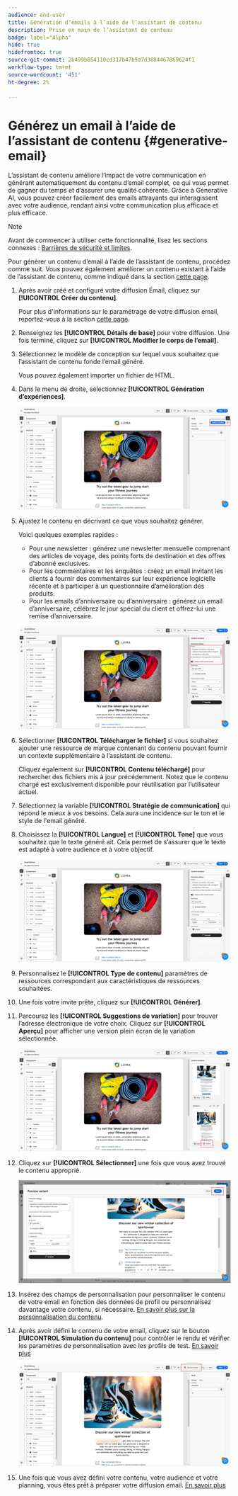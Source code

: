 ```yaml
---
audience: end-user
title: Génération d’emails à l’aide de l’assistant de contenu
description: Prise en main de l’assistant de contenu
badge: label="Alpha"
hide: true
hidefromtoc: true
source-git-commit: 2b499b854110cd317b47b9a7d3884467869624f1
workflow-type: tm+mt
source-wordcount: '451'
ht-degree: 2%

---
```


# Générez un email à l’aide de l’assistant de contenu {#generative-email}

L’assistant de contenu améliore l’impact de votre communication en générant automatiquement du contenu d’email complet, ce qui vous permet de gagner du temps et d’assurer une qualité cohérente. Grâce à Generative AI, vous pouvez créer facilement des emails attrayants qui interagissent avec votre audience, rendant ainsi votre communication plus efficace et plus efficace.

>[!NOTE]
>
>Avant de commencer à utiliser cette fonctionnalité, lisez les sections connexes : [Barrières de sécurité et limites](generative-gs.md#guardrails-and-limitations).


Pour générer un contenu d’email à l’aide de l’assistant de contenu, procédez comme suit. Vous pouvez également améliorer un contenu existant à l’aide de l’assistant de contenu, comme indiqué dans la section [cette page](generative-content.md).

1. Après avoir créé et configuré votre diffusion Email, cliquez sur **[!UICONTROL Créer du contenu]**.

   Pour plus d&#39;informations sur le paramétrage de votre diffusion email, reportez-vous à la section [cette page](../content/create-email-content.md).

1. Renseignez les **[!UICONTROL Détails de base]** pour votre diffusion. Une fois terminé, cliquez sur **[!UICONTROL Modifier le corps de l’email]**.

1. Sélectionnez le modèle de conception sur lequel vous souhaitez que l’assistant de contenu fonde l’email généré.

   Vous pouvez également importer un fichier de HTML.

1. Dans le menu de droite, sélectionnez **[!UICONTROL Génération d’expériences]**.

   ![](assets/email-genai-1.png)

1. Ajustez le contenu en décrivant ce que vous souhaitez générer.

   Voici quelques exemples rapides :

   * Pour une newsletter : générez une newsletter mensuelle comprenant des articles de voyage, des points forts de destination et des offres d’abonné exclusives.
   * Pour les commentaires et les enquêtes : créez un email invitant les clients à fournir des commentaires sur leur expérience logicielle récente et à participer à un questionnaire d’amélioration des produits.
   * Pour les emails d’anniversaire ou d’anniversaire : générez un email d’anniversaire, célébrez le jour spécial du client et offrez-lui une remise d’anniversaire.

   ![](assets/email-genai-2.png)

1. Sélectionner **[!UICONTROL Télécharger le fichier]** si vous souhaitez ajouter une ressource de marque contenant du contenu pouvant fournir un contexte supplémentaire à l’assistant de contenu.

   Cliquez également sur **[!UICONTROL Contenu téléchargé]** pour rechercher des fichiers mis à jour précédemment. Notez que le contenu chargé est exclusivement disponible pour réutilisation par l’utilisateur actuel.

1. Sélectionnez la variable **[!UICONTROL Stratégie de communication]** qui répond le mieux à vos besoins. Cela aura une incidence sur le ton et le style de l&#39;email généré.

1. Choisissez la **[!UICONTROL Langue]** et **[!UICONTROL Tone]** que vous souhaitez que le texte généré ait. Cela permet de s’assurer que le texte est adapté à votre audience et à votre objectif.

   ![](assets/email-genai-3.png)

1. Personnalisez le **[!UICONTROL Type de contenu]** paramètres de ressources correspondant aux caractéristiques de ressources souhaitées.

1. Une fois votre invite prête, cliquez sur **[!UICONTROL Générer]**.

1. Parcourez les **[!UICONTROL Suggestions de variation]** pour trouver l’adresse électronique de votre choix. Cliquez sur **[!UICONTROL Aperçu]** pour afficher une version plein écran de la variation sélectionnée.

   ![](assets/email-genai-4.png)

1. Cliquez sur **[!UICONTROL Sélectionner]** une fois que vous avez trouvé le contenu approprié.

   ![](assets/email-genai-5.png)

1. Insérez des champs de personnalisation pour personnaliser le contenu de votre email en fonction des données de profil ou personnalisez davantage votre contenu, si nécessaire. [En savoir plus sur la personnalisation du contenu](../personalization/personalize.md).

1. Après avoir défini le contenu de votre email, cliquez sur le bouton **[!UICONTROL Simulation du contenu]** pour contrôler le rendu et vérifier les paramètres de personnalisation avec les profils de test.  [En savoir plus](../preview-test/preview-content.md)

   ![](assets/email-genai-6.png)

1. Une fois que vous avez défini votre contenu, votre audience et votre planning, vous êtes prêt à préparer votre diffusion email. [En savoir plus](../monitor/prepare-send.md)


